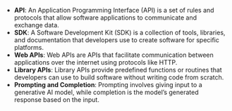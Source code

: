 - **API**: An Application Programming Interface (API) is a set of rules and protocols that allow software applications to communicate and exchange data.  
- **SDK**: A Software Development Kit (SDK) is a collection of tools, libraries, and documentation that developers use to create software for specific platforms.  
- **Web APIs**: Web APIs are APIs that facilitate communication between applications over the internet using protocols like HTTP.  
- **Library APIs**: Library APIs provide predefined functions or routines that developers can use to build software without writing code from scratch.  
- **Prompting and Completion**: Prompting involves giving input to a generative AI model, while completion is the model’s generated response based on the input.  